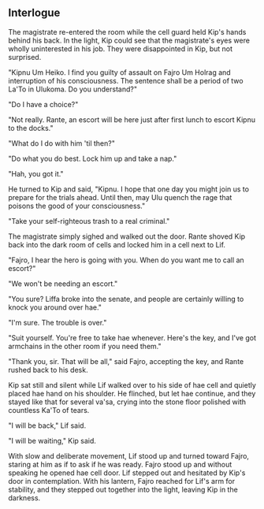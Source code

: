 
## Interlogue

The magistrate re-entered the room while the cell guard held Kip's hands behind his back. In the light, Kip could see that the magistrate's eyes were wholly uninterested in his job. They were disappointed in Kip, but not surprised.

"Kipnu Um Heiko. I find you guilty of assault on Fajro Um Holrag and interruption of his consciousness. The sentence shall be a period of two La'To in Ulukoma. Do you understand?"

"Do I have a choice?"

"Not really. Rante, an escort will be here just after first lunch to escort Kipnu to the docks."

"What do I do with him 'til then?"

"Do what you do best. Lock him up and take a nap."

"Hah, you got it."

He turned to Kip and said, "Kipnu. I hope that one day you might join us to prepare for the trials ahead. Until then, may Ulu quench the rage that poisons the good of your consciousness."

"Take your self-righteous trash to a real criminal."

The magistrate simply sighed and walked out the door. Rante shoved Kip back into the dark room of cells and locked him in a cell next to Lif.

"Fajro, I hear the hero is going with you. When do you want me to call an escort?"

"We won't be needing an escort."

"You sure? Liffa broke into the senate, and people are certainly willing to knock you around over hae."

"I'm sure. The trouble is over."

"Suit yourself. You're free to take hae whenever. Here's the key, and I've got armchains in the other room if you need them."

"Thank you, sir. That will be all," said Fajro, accepting the key, and Rante rushed back to his desk.

Kip sat still and silent while Lif walked over to his side of hae cell and quietly placed hae hand on his shoulder. He flinched, but let hae continue, and they stayed like that for several va'sa, crying into the stone floor polished with countless Ka'To of tears.

"I will be back," Lif said.

"I will be waiting," Kip said.

With slow and deliberate movement, Lif stood up and turned toward Fajro, staring at him as if to ask if he was ready. Fajro stood up and without speaking he opened hae cell door. Lif stepped out and hesitated by Kip's door in contemplation. With his lantern, Fajro reached for Lif's arm for stability, and they stepped out together into the light, leaving Kip in the darkness.
